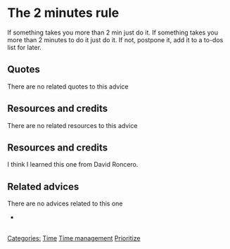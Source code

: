 # The 2 minutes rule

If something takes you more than 2 min just do it.
If something takes you more than 2 minutes to do it just do it. If not, postpone it, add it to a to-dos list for later.

## Quotes

<!-- TODO: Add related quotes here if there are-->
There are no related quotes to this advice

## Resources and credits

<!-- TODO: Add Resources here if there are-->
There are no related resources to this advice

## Resources and credits

<!-- TODO: Add Where I learned this-->
I think I learned this one from David Roncero.

## Related advices
There are no advices related to this one

- []()

<br/>[Categories:](../Categories/index.md) [Time](../Categories/Time.md) [Time management](../Categories/Time%20management.md) [Prioritize](../Categories/Prioritize.md)